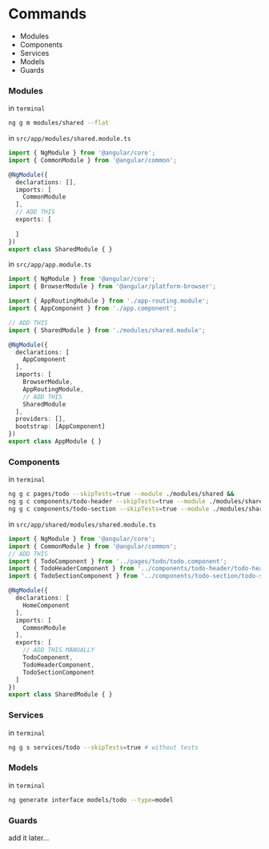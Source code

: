 # Commands
* Modules
* Components
* Services
* Models
* Guards

### Modules
in `terminal`
```sh
ng g m modules/shared --flat
```
in `src/app/modules/shared.module.ts`
```ts
import { NgModule } from '@angular/core';
import { CommonModule } from '@angular/common';

@NgModule({
  declarations: [],
  imports: [
    CommonModule
  ],
  // ADD THIS
  exports: [
  
  ]
})
export class SharedModule { }
```
in `src/app/app.module.ts`
```ts
import { NgModule } from '@angular/core';
import { BrowserModule } from '@angular/platform-browser';

import { AppRoutingModule } from './app-routing.module';
import { AppComponent } from './app.component';

// ADD THIS
import { SharedModule } from './modules/shared.module';

@NgModule({
  declarations: [
    AppComponent
  ],
  imports: [
    BrowserModule,
    AppRoutingModule,
    // ADD THIS
    SharedModule
  ],
  providers: [],
  bootstrap: [AppComponent]
})
export class AppModule { }
```
### Components
in `terminal`
```sh
ng g c pages/todo --skipTests=true --module ./modules/shared &&
ng g c components/todo-header --skipTests=true --module ./modules/shared &&
ng g c components/todo-section --skipTests=true --module ./modules/shared
```
in `src/app/shared/modules/shared.module.ts`
```ts
import { NgModule } from '@angular/core';
import { CommonModule } from '@angular/common';
// ADD THIS
import { TodoComponent } from '../pages/todo/todo.component';
import { TodoHeaderComponent } from '../components/todo-header/todo-header.component';
import { TodoSectionComponent } from '../components/todo-section/todo-section.component';

@NgModule({
  declarations: [
    HomeComponent
  ],
  imports: [
    CommonModule
  ],
  exports: [
    // ADD THIS MANUALLY
    TodoComponent,
    TodoHeaderComponent,
    TodoSectionComponent
  ]
})
export class SharedModule { }
```
### Services
in `terminal`
```sh
ng g s services/todo --skipTests=true # without tests
```
### Models
in `terminal`
```sh
ng generate interface models/todo --type=model
```
### Guards
add it later...
